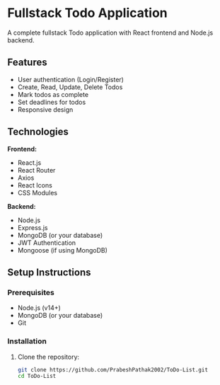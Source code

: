 # Fullstack Todo Application

A complete fullstack Todo application with React frontend and Node.js backend.

## Features

- User authentication (Login/Register)
- Create, Read, Update, Delete Todos
- Mark todos as complete
- Set deadlines for todos
- Responsive design

## Technologies

**Frontend:**
- React.js
- React Router
- Axios
- React Icons
- CSS Modules

**Backend:**
- Node.js
- Express.js
- MongoDB (or your database)
- JWT Authentication
- Mongoose (if using MongoDB)

## Setup Instructions

### Prerequisites
- Node.js (v14+)
- MongoDB (or your database)
- Git

### Installation

1. Clone the repository:
   ```bash
   git clone https://github.com/PrabeshPathak2002/ToDo-List.git
   cd ToDo-List
